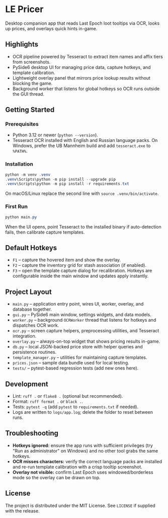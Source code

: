 ﻿# LE Pricer

Desktop companion app that reads Last Epoch loot tooltips via OCR, looks up prices, and overlays quick hints in-game.

## Highlights
- OCR pipeline powered by Tesseract to extract item names and affix tiers from screenshots.
- PySide6 desktop UI for managing price data, capture hotkeys, and template calibration.
- Lightweight overlay panel that mirrors price lookup results without blocking the game.
- Background worker that listens for global hotkeys so OCR runs outside the GUI thread.

## Getting Started
### Prerequisites
- Python 3.12 or newer (`python --version`).
- Tesseract OCR installed with English and Russian language packs. On Windows, prefer the UB Mannheim build and add `tesseract.exe` to `%PATH%`.

### Installation
```powershell
python -m venv .venv
.venv\Scripts\python -m pip install --upgrade pip
.venv\Scripts\python -m pip install -r requirements.txt
```
On macOS/Linux replace the second line with `source .venv/bin/activate`.

### First Run
```powershell
python main.py
```
When the UI opens, point Tesseract to the installed binary if auto-detection fails, then calibrate capture templates.

## Default Hotkeys
- `F1` – capture the hovered item and show the overlay.
- `F2` – capture the inventory grid for stash association (if enabled).
- `F3` – open the template capture dialog for recalibration.
Hotkeys are configurable inside the main window and updates apply instantly.

## Project Layout
- `main.py` – application entry point, wires UI, worker, overlay, and database together.
- `gui.py` – PySide6 main window, settings widgets, and data models.
- `worker.py` – background `OCRWorker` thread that listens for hotkeys and dispatches OCR work.
- `ocr.py` – screen capture helpers, preprocessing utilities, and Tesseract integration.
- `overlay.py` – always-on-top widget that shows pricing results in-game.
- `db.py` – local JSON-backed price store with helper queries and persistence routines.
- `template_manager.py` – utilities for maintaining capture templates.
- `prices.json` – sample data bundle used for local testing.
- `tests/` – pytest-based regression tests (add new ones here).

## Development
- Lint: `ruff .` or `flake8 .` (optional but recommended).
- Format: `ruff format .` or `black .`.
- Tests: `pytest -q` (add `pytest` to `requirements.txt` if needed).
- Logs are written to `logs/app.log`; delete the folder to reset between runs.

## Troubleshooting
- **Hotkeys ignored:** ensure the app runs with sufficient privileges (try "Run as administrator" on Windows) and no other tool grabs the same hotkeys.
- **OCR misses characters:** verify the correct language packs are installed and re-run template calibration with a crisp tooltip screenshot.
- **Overlay not visible:** confirm Last Epoch uses windowed/borderless mode so the overlay can be drawn on top.

## License
The project is distributed under the MIT License. See `LICENSE` if supplied with the release.
